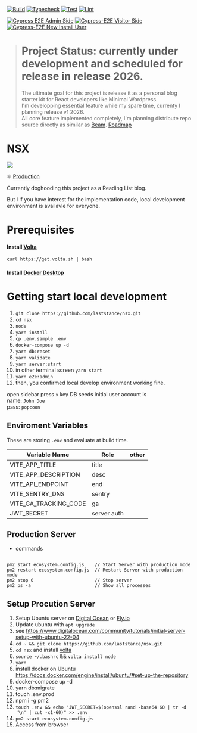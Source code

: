 [![Build](https://github.com/laststance/nsx/actions/workflows/build.yml/badge.svg)](https://github.com/laststance/nsx/actions/workflows/build.yml)
[![Typecheck](https://github.com/laststance/nsx/actions/workflows/typecheck.yml/badge.svg)](https://github.com/laststance/nsx/actions/workflows/typecheck.yml)
[![Test](https://github.com/laststance/nsx/actions/workflows/test.yml/badge.svg)](https://github.com/laststance/nsx/actions/workflows/test.yml)
[![Lint](https://github.com/laststance/nsx/actions/workflows/lint.yml/badge.svg)](https://github.com/laststance/nsx/actions/workflows/lint.yml)

[![Cypress E2E Admin Side](https://github.com/laststance/nsx/actions/workflows/cypress-e2e-admin-side.yml/badge.svg)](https://github.com/laststance/nsx/actions/workflows/cypress-e2e-admin-side.yml)
[![Cypress-E2E Visitor Side](https://github.com/laststance/nsx/actions/workflows/cypress-e2e-visitor-side.yml/badge.svg)](https://github.com/laststance/nsx/actions/workflows/cypress-e2e-visitor-side.yml)
[![Cypress-E2E New Install User](https://github.com/laststance/nsx/actions/workflows/cypress-e2e-new-install-user.yml/badge.svg)](https://github.com/laststance/nsx/actions/workflows/cypress-e2e-new-install-user.yml)

> # Project Status: currently under development and scheduled for release in release 2026.
>
> The ultimate goal for this project is release it as a personal blog starter kit for React developers like Minimal Wordpress.  
> I'm developping essential feature while my spare time, currenty I planning release v1 2026.  
> All core feature implemented completely, I'm planning distribute repo source directly as similar as [Beam](https://github.com/planetscale/beam).
> [Roadmap](https://github.com/laststance/nsx/projects/1)

# NSX

<a src="https://nsx.malloc.tokyo/">
  <img src="https://digital3.nyc3.cdn.digitaloceanspaces.com/nsx.gif" />
</a>

⚛️ [Production](https://nsx.malloc.tokyo/)

[//]: # (✅ [Storybook]&#40;https://main--61c089c06b3b4d003adde63b.chromatic.com&#41;)

Currently doghooding this project as a Reading List blog.

But I if you have interest for the implementation code, local development environment is availavle for everyone.

# Prerequisites

#### Install [Volta](https://volta.sh/)

```shell
curl https://get.volta.sh | bash
```

#### Install [Docker Desktop](https://www.docker.com/products/docker-desktop/)

# Getting start local development

1. `git clone https://github.com/laststance/nsx.git`
1. `cd nsx`
1. `node`
1. `yarn install`
1. `cp .env.sample .env`
1. `docker-compose up -d`
1. `yarn db:reset`
1. `yarn validate`
1. `yarn server:start`
1. in other terminal screen `yarn start`
1. `yarn e2e:admin`
1. then, you confirmed local develop environment working fine.

open sidebar press `x` key
DB seeds initial user account is  
name: `John Doe`  
pass: `popcoon`

## Enviroment Variables

These are storing `.env` and evaluate at build time.

| Variable Name         | Role        | other |
| --------------------- | ----------- | ----- |
| VITE_APP_TITLE        | title       |       |
| VITE_APP_DESCRIPTION  | desc        |       |
| VITE_API_ENDPOINT     | end         |       |
| VITE_SENTRY_DNS       | sentry      |       |
| VITE_GA_TRACKING_CODE | ga          |       |
| JWT_SECRET            | server auth |       |

## Production Server

- commands

```

pm2 start ecosystem.config.js    // Start Server with production mode
pm2 restart ecosystem.config.js  // Restart Server with production mode
pm2 stop 0                       // Stop server
pm2 ps -a                        // Show all processes

```

## Setup Procution Server

1. Setup Ubuntu server on [Digital Ocean](https://www.digitalocean.com/) or [Fly.io](https://fly.io/)
1. Update ubuntu with `apt upgrade`
1. see https://www.digitalocean.com/community/tutorials/initial-server-setup-with-ubuntu-22-04
1. `cd ~ && git clone https://github.com/laststance/nsx.git`
1. `cd nsx` and install [volta](https://volta.sh/)
1. `source ~/.bashrc` && `volta install node`
1. `yarn`
1. install docker on Ubuntu https://docs.docker.com/engine/install/ubuntu/#set-up-the-repository
1. docker-compose up -d
1. yarn db:migrate
1. touch .env.prod
1. npm i -g pm2
1. `touch .env && echo "JWT_SECRET=$(openssl rand -base64 60 | tr -d '\n' | cut -c1-60)" >> .env`
1. `pm2 start ecosystem.config.js`
1. Access from browser
